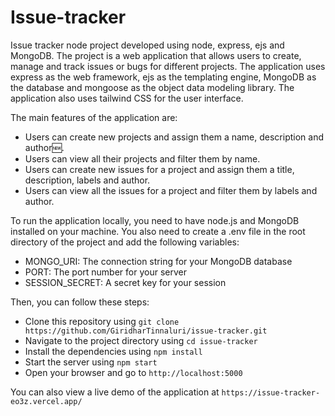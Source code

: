 # Issue-tracker

Issue tracker node project developed using node, express, ejs and MongoDB. The project is a web application that allows users to create, manage and track issues or bugs for different projects. The application uses express as the web framework, ejs as the templating engine, MongoDB as the database and mongoose as the object data modeling library. The application also uses tailwind CSS for the user interface.

The main features of the application are:

- Users can create new projects and assign them a name, description and author🆕.
- Users can view all their projects and filter them by name.
- Users can create new issues for a project and assign them a title, description, labels and author.
- Users can view all the issues for a project and filter them by labels and author.

To run the application locally, you need to have node.js and MongoDB installed on your machine. You also need to create a .env file in the root directory of the project and add the following variables:

- MONGO_URI: The connection string for your MongoDB database
- PORT: The port number for your server
- SESSION_SECRET: A secret key for your session

Then, you can follow these steps:

- Clone this repository using `git clone https://github.com/GiridharTinnaluri/issue-tracker.git`
- Navigate to the project directory using `cd issue-tracker`
- Install the dependencies using `npm install`
- Start the server using `npm start`
- Open your browser and go to `http://localhost:5000`

You can also view a live demo of the application at `https://issue-tracker-eo3z.vercel.app/`
